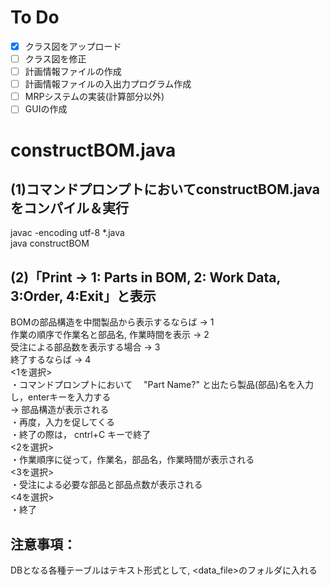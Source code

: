 # To Do
- [x] クラス図をアップロード
- [ ] クラス図を修正
- [ ] 計画情報ファイルの作成
- [ ] 計画情報ファイルの入出力プログラム作成
- [ ] MRPシステムの実装(計算部分以外)
- [ ] GUIの作成
# constructBOM.java
## (1)コマンドプロンプトにおいてconstructBOM.javaをコンパイル＆実行
javac -encoding utf-8 *.java<Enter>  
java constructBOM<Enter>
## (2)「Print -> 1: Parts in BOM, 2: Work Data, 3:Order, 4:Exit」と表示
BOMの部品構造を中間製品から表示するならば → 1  
作業の順序で作業名と部品名, 作業時間を表示 → 2  
受注による部品数を表示する場合 → 3  
終了するならば → 4  
<1を選択>  
・コマンドプロンプトにおいて　 "Part Name?" と出たら製品(部品)名を入力し，enterキーを入力する  
→ 部品構造が表示される  
・再度，入力を促してくる  
・終了の際は， cntrl+C キーで終了  
<2を選択>  
・作業順序に従って，作業名，部品名，作業時間が表示される  
<3を選択>  
・受注による必要な部品と部品点数が表示される  
<4を選択>  
・終了
## 注意事項：  
DBとなる各種テーブルはテキスト形式として, <data_file>のフォルダに入れる
